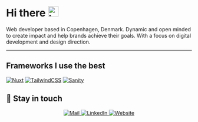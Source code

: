 # Hi there <img src="https://user-images.githubusercontent.com/1303154/88677602-1635ba80-d120-11ea-84d8-d263ba5fc3c0.gif" width="28px" alt="hi">

Web developer based in Copenhagen, Denmark. Dynamic and open minded to create impact and help brands achieve their goals. With a focus on digital development and design direction.

---


## Frameworks I use the best
  [![Nuxt](https://img.shields.io/badge/Nuxt-002E3B?logo=nuxt&logoColor=#00DC82)](#)
  [![TailwindCSS](https://img.shields.io/badge/Tailwind%20CSS-%2338B2AC.svg?logo=tailwind-css&logoColor=white)](#)
  [![Sanity](https://img.shields.io/badge/sanity-F03E2F?logo=sanity&logoColor=white)](#)

## :link:	Stay in touch

<div align="center">
<a href="mailto:leogenot@gmail.com" target="_blank">
  <img alt="Mail" src="https://img.shields.io/badge/Email-%231877F2.svg?style=for-the-badge&logo=Email&logoColor=white"/>
  </a>
  <a href="https://www.linkedin.com/in/leo-genot-88580b176/" target="_blank">
    <img alt="LinkedIn" src="https://img.shields.io/badge/linkedin-%231877F2.svg?style=for-the-badge&logo=linkedin&logoColor=white"/>
  </a>
    <a href="https://leogenot.github.io" target="_blank">
  <img alt="Website" src="https://img.shields.io/badge/Website-%231877F2.svg?style=for-the-badge&logo=conventionalcommits&logoColor=white"/>
  </a>
</div>

